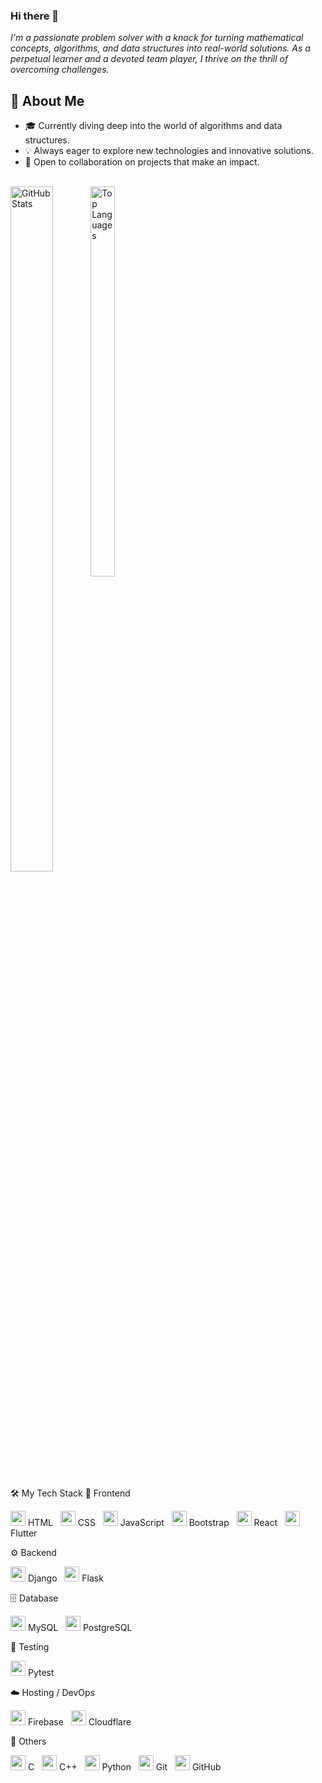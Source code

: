 ### Hi there 👋

<em>I'm a passionate problem solver with a knack for turning mathematical concepts, algorithms, and data structures into real-world solutions. As a perpetual learner and a devoted team player, I thrive on the thrill of overcoming challenges.</em>


## 🚀 About Me

- 🎓 Currently diving deep into the world of algorithms and data structures.
- 💡 Always eager to explore new technologies and innovative solutions.
- 🤝 Open to collaboration on projects that make an impact.

<br>

<!--
**Kaileshwaran13/Kaileshwaran13** is a ✨ _special_ ✨ repository because its `README.md` (this file) appears on your GitHub profile.

Here are some ideas to get you started:

- 🔭 I’m currently working on ...
- 🌱 I’m currently learning ...
- 👯 I’m looking to collaborate on ...
- 🤔 I’m looking for help with ...
- 💬 Ask me about ...
- 📫 How to reach me: ...
- 😄 Pronouns: ...
- ⚡ Fun fact: ...
-->

<div style="display: inline-block; width: 48%;">
  <img src="https://github-readme-stats.vercel.app/api?username=Kaileshwaran13&show_icons=true&theme=dracula" alt="GitHub Stats" style="width: 53%; height: auto; float: left">
  <img src="https://github-readme-stats.vercel.app/api/top-langs/?username=Kaileshwaran13&layout=compact&theme=dracula" alt="Top Languages" style="width: 40%; height: auto; float : left">
</div>

🛠️ My Tech Stack
🎨 Frontend
<p> <img src="https://cdn.jsdelivr.net/gh/devicons/devicon/icons/html5/html5-plain.svg" width="24"/> HTML &nbsp; <img src="https://cdn.jsdelivr.net/gh/devicons/devicon/icons/css3/css3-plain.svg" width="24"/> CSS &nbsp; <img src="https://cdn.jsdelivr.net/gh/devicons/devicon/icons/javascript/javascript-plain.svg" width="24"/> JavaScript &nbsp; <img src="https://cdn.jsdelivr.net/gh/devicons/devicon/icons/bootstrap/bootstrap-original.svg" width="24"/> Bootstrap &nbsp; <img src="https://cdn.jsdelivr.net/gh/devicons/devicon/icons/react/react-original.svg" width="24"/> React &nbsp; <img src="https://cdn.jsdelivr.net/gh/devicons/devicon/icons/flutter/flutter-original.svg" width="24"/> Flutter </p>
⚙️ Backend
<p> <img src="https://cdn.jsdelivr.net/gh/devicons/devicon/icons/django/django-plain.svg" width="24"/> Django &nbsp; <img src="https://cdn.jsdelivr.net/gh/devicons/devicon/icons/flask/flask-original.svg" width="24"/> Flask </p>
🗄️ Database
<p> <img src="https://cdn.jsdelivr.net/gh/devicons/devicon/icons/mysql/mysql-original.svg" width="24"/> MySQL &nbsp; <img src="https://cdn.jsdelivr.net/gh/devicons/devicon/icons/postgresql/postgresql-original.svg" width="24"/> PostgreSQL </p>
🧪 Testing
<p> <img src="https://cdn.jsdelivr.net/gh/devicons/devicon/icons/pytest/pytest-original-wordmark.svg" width="24"/> Pytest </p>
☁️ Hosting / DevOps
<p> <img src="https://cdn.jsdelivr.net/gh/devicons/devicon/icons/firebase/firebase-original-wordmark.svg" width="24"/> Firebase &nbsp; <img src="https://cdn.jsdelivr.net/gh/devicons/devicon/icons/cloudflare/cloudflare-original.svg" width="24"/> Cloudflare </p>
🧰 Others
<p> <img src="https://cdn.jsdelivr.net/gh/devicons/devicon/icons/c/c-line.svg" width="24"/> C &nbsp; <img src="https://cdn.jsdelivr.net/gh/devicons/devicon/icons/cplusplus/cplusplus-original.svg" width="24"/> C++ &nbsp; <img src="https://cdn.jsdelivr.net/gh/devicons/devicon/icons/python/python-plain.svg" width="24"/> Python &nbsp; <img src="https://cdn.jsdelivr.net/gh/devicons/devicon/icons/git/git-original.svg" width="24"/> Git &nbsp; <img src="https://cdn.jsdelivr.net/gh/devicons/devicon/icons/github/github-original.svg" width="24"/> GitHub </p>
